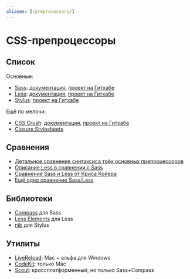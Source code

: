 ```yaml
---
aliases: [/preprocessors/]
---
```


# CSS-препроцессоры

## Список

Основные:

- [Sass](http://sass-lang.com): [документация](http://sass-lang.com/docs/yardoc/file.SASS_REFERENCE.html), [проект на Гитхабе](https://github.com/nex3/sass/)
- [Less](http://lesscss.org): [документация](http://lesscss.org/#docs), [проект на Гитхабе](https://github.com/cloudhead/less.js)
- [Stylus](http://learnboost.github.com/stylus/): [проект на Гитхабе](https://github.com/learnboost/stylus)

Ещё по мелочи:

- [CSS Crush](http://the-echoplex.net/csscrush/): [документация](https://github.com/peteboere/css-crush/wiki), [проект на Гитхабе](https://github.com/peteboere/css-crush)
- [Closure Stylesheets](http://code.google.com/p/closure-stylesheets/)

## Сравнения

- [Детальное сравнение синтаксиса трёх основных препроцессоров](http://net.tutsplus.com/tutorials/html-css-techniques/sass-vs-less-vs-stylus-a-preprocessor-shootout/)
- [Описание Less в сравнении с Sass](http://coding.smashingmagazine.com/2011/09/09/an-introduction-to-less-and-comparison-to-sass/)
- [Сравнение Sass и Less от Криса Койера](http://css-tricks.com/sass-vs-less/)
- [Ещё одно сравнение Sass/Less](https://gist.github.com/674726)

## Библиотеки

- [Compass](http://compass-style.org) для Sass
- [Less Elements](http://lesselements.com) для Less
- [nib](http://visionmedia.github.com/nib/) для Stylus

## Утилиты

- [LiveReload](http://livereload.com): Mac + альфа для Windows
- [CodeKit](http://incident57.com/codekit/): только Mac
- [Scout](http://mhs.github.com/scout-app/): кроссплатформенный, но только Sass+Compass